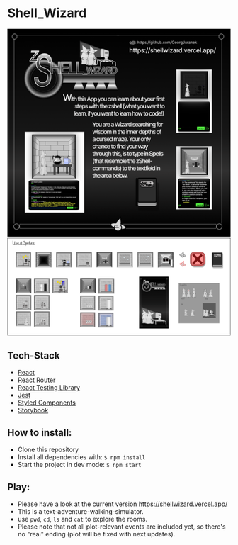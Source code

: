 # Shell_Wizard

<img src="public/img/readMe.png" width=800px>
<img src="public/img/imagesOverview.png" width=1000px>

## Tech-Stack

- [React](https://reactjs.org/)
- [React Router](https://reactrouter.com/)
- [React Testing Library](https://testing-library.com/)
- [Jest](https://jestjs.io/)
- [Styled Components](https://styled-components.com/)
- [Storybook](https://storybook.js.org/)

## How to install:

- Clone this repository
- Install all dependencies with: `$ npm install`
- Start the project in dev mode: `$ npm start`

## Play:

- Please have a look at the current version https://shellwizard.vercel.app/
- This is a text-adventure-walking-simulator.
- use `pwd`, `cd`, `ls` and `cat` to explore the rooms.
- Please note that not all plot-relevant events are included yet, so there's no "real" ending (plot will be fixed with next updates).
